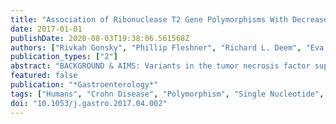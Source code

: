 ```yaml
---
title: "Association of Ribonuclease T2 Gene Polymorphisms With Decreased Expression and Clinical Characteristics of Severity in Crohn's Disease"
date: 2017-01-01
publishDate: 2020-08-03T19:38:06.561568Z
authors: ["Rivkah Gonsky", "Phillip Fleshner", "Richard L. Deem", "Eva Biener-Ramanujan", "Dalin Li", "Alka A. Potdar", "Janine Bilsborough", "Shaohong Yang", "Dermot P. B. McGovern", "Stephan R. Targan"]
publication_types: ["2"]
abstract: "BACKGROUND & AIMS: Variants in the tumor necrosis factor superfamily member 15 gene (TNFSF15, also called TL1A) have been associated with risk for inflammatory bowel disease (IBD). TL1A affects expression of multiple cytokines to promote mucosal inflammation. Little is known about the TL1A-response pathways that regulate cytokine expression. We investigated T-cell gene expression patterns to determine the mechanisms by which TL1A regulates cytokine production, and whether these associate with outcomes of patients with Crohn's disease (CD). METHODS: Peripheral T cells isolated from normal donors were cultured with TL1A. We performed gene expression profile analysis by RNA sequencing of subsets of interferon gamma (IFNG)-producing and non-producing cells purified by flow cytometry. Unsupervised hierarchical clustering analysis was used to identify gene expression differences between these subsets. Ribonuclease T2 gene (RNASET2) expression and methylation were assessed by quantitative trait loci analyses. Clinical characteristics of patients (complications, resistance to therapy, and recurrence time) were associated with single nucleotide polymorphisms in RNASET2. We performed motif screening to identify polymorphisms that disrupt transcription factor binding sites. Levels of RNASET2 were knocked down with small interfering RNA in CD4+ T cells and the effect on protein expression was determined by proteomic analysis and cytokine production. Cell aggregation was measured by flow cytometry. RESULTS: We identified 764 genes with at least a 2-fold difference in TL1A-mediated expression between IFNG-secreting and non-secreting T cells (P textless 1 × 10-5). Many of these genes were located near IBD susceptibility variants. RNASET2 was the only IBD risk-associated gene with textgreater5-fold down-regulation in the IFNG-secreting subset. RNASET2 disease risk variants were associated with decreased expression in peripheral and mucosal tissues and DNA hypermethylation in CD patients requiring surgical intervention. RNASET2 disease risk variants were associated in CD patients with more complicated disease or resistance to therapy, defined in part by failed response to treatment, increased length of intestinal resection, shorter time to repeat surgery, and high Rutgeerts score (textgreater2) in postoperative endoscopy. The RNASET2 variant rs2149092 was predicted to disrupt a consensus binding site for the transcription factor ETS within an enhancer region. Expression of RNASET2 correlated with expression of ETS. RNASET2 knockdown in T cells increased expression of IFNG and intercellular adhesion molecule 1 (ICAM1) and induced T-cell aggregation. A blocking antibody against (ILFA1), disrupting the lymphocyte function-associated antigen 1-intercellular adhesion molecule 1 interaction, reduced T-cell production of IFNG. CONCLUSIONS: We identified decreased expression of RNASET2 as a component of TL1A-mediated increase in production of IFNG and as a potential biomarker for patients with severe CD. Further study of the role of RNASET2 in regulating mucosal inflammation may lead to development of novel therapeutic targets."
featured: false
publication: "*Gastroenterology*"
tags: ["Humans", "Crohn Disease", "Polymorphism", "Single Nucleotide", "Risk Factor", "SNP", "Alleles", "Genetics", "Prognosis", "Cell Aggregation", "Cells", "Cultured", "DNA Methylation", "Down-Regulation", "Gene Expression Regulation", "Gene Silencing", "Intercellular Adhesion Molecule-1", "Interferon-gamma", "Intestinal Mucosa", "Lymphocyte Function-Associated Antigen-1", "Proto-Oncogene Proteins c-ets", "Ribonucleases", "Severity of Illness Index", "T-Lymphocytes", "Transcriptome", "Tumor Necrosis Factor Ligand Superfamily Member 15", "Tumor Suppressor Proteins"]
doi: "10.1053/j.gastro.2017.04.002"
---
```


